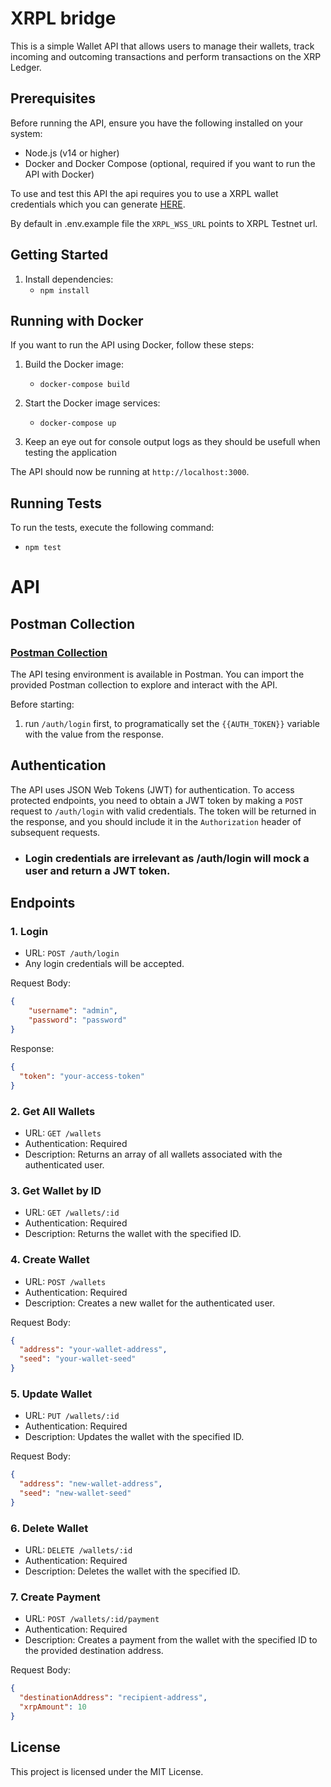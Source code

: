 # XRPL bridge


This is a simple Wallet API that allows users to manage their wallets, track incoming and outcoming transactions and perform transactions on the XRP Ledger.

## Prerequisites

Before running the API, ensure you have the following installed on your system:

- Node.js (v14 or higher)
- Docker and Docker Compose (optional, required if you want to run the API with Docker)

To use and test this API the api requires you to use a XRPL wallet credentials which you can generate [HERE](https://xrpl.org/xrp-testnet-faucet.html).

By default in .env.example file the `XRPL_WSS_URL` points to XRPL Testnet url. 

## Getting Started

1. Install dependencies:
   * `npm install`

## Running with Docker

If you want to run the API using Docker, follow these steps:

1. Build the Docker image:
   * `docker-compose build`
  
2. Start the Docker image services:
   * `docker-compose up`

3. Keep an eye out for console output logs as they should be usefull when testing the application

 The API should now be running at `http://localhost:3000`.

## Running Tests

To run the tests, execute the following command:
   * `npm test`


# API

## Postman Collection

### [Postman Collection](https://api.postman.com/collections/13468044-a1ab7a04-96f9-43bc-9145-c1eb41617229?access_key=PMAT-01H75D9TH47ASG4X8XAMXDKDTY)

The API tesing environment is available in Postman. You can import the provided Postman collection to explore and interact with the API.

Before starting:
1. run `/auth/login` first, to programatically set the `{{AUTH_TOKEN}}` variable with the value from the response.



## Authentication

The API uses JSON Web Tokens (JWT) for authentication. To access protected endpoints, you need to obtain a JWT token by making a `POST` request to `/auth/login` with valid credentials. The token will be returned in the response, and you should include it in the `Authorization` header of subsequent requests.

  * ### Login credentials are irrelevant as /auth/login will mock a user and return a JWT token.

## Endpoints

### 1. Login

* URL: `POST /auth/login`
* Any login credentials will be accepted.

Request Body:

```json
{
    "username": "admin",
    "password": "password"
}
```
Response:
```json
{
  "token": "your-access-token"
}
```

### 2. Get All Wallets
* URL: `GET /wallets`
* Authentication: Required
* Description: Returns an array of all wallets associated with the authenticated user.

### 3. Get Wallet by ID
* URL: `GET /wallets/:id`
* Authentication: Required
* Description: Returns the wallet with the specified ID.

### 4. Create Wallet
* URL: `POST /wallets`
* Authentication: Required
* Description: Creates a new wallet for the authenticated user.
  
Request Body:
```json
{
  "address": "your-wallet-address",
  "seed": "your-wallet-seed"
}
```

### 5. Update Wallet
* URL: `PUT /wallets/:id`
* Authentication: Required
* Description: Updates the wallet with the specified ID.
  
Request Body:
```json
{
  "address": "new-wallet-address",
  "seed": "new-wallet-seed"
}
```

### 6. Delete Wallet
* URL: `DELETE /wallets/:id`
* Authentication: Required
* Description: Deletes the wallet with the specified ID.

### 7. Create Payment
* URL: `POST /wallets/:id/payment`
* Authentication: Required
* Description: Creates a payment from the wallet with the specified ID to the provided destination address.
  
Request Body:
```json
{
  "destinationAddress": "recipient-address",
  "xrpAmount": 10
}
```


## License
This project is licensed under the MIT License.